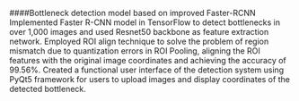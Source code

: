 ####Bottleneck detection model based on improved Faster-RCNN
Implemented Faster R-CNN model in TensorFlow to detect bottlenecks in over 1,000 images and used Resnet50 backbone as feature extraction network.
Employed ROI align technique to solve the problem of region mismatch due to quantization errors in ROI Pooling, aligning the ROI features with the original image coordinates and achieving the accuracy of 99.56%.
Created a functional user interface of the detection system using PyQt5 framework for users to upload images and display coordinates of the detected bottleneck.

